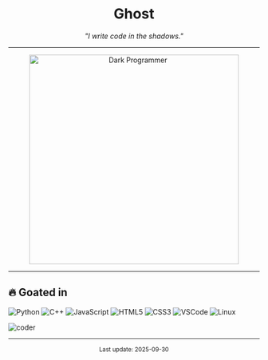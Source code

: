 <!-- README.md -->
<!-- ===== عنوان رهيب وغامض ===== -->
<h1 align="center"> Ghost </h1>
<p align="center">
  <em>"I write code  in the shadows."</em>
</p>

---

<!-- ===== صورة غامضة لمبرمج ===== -->
<p align="center">
  <img src="https://camo.githubusercontent.com/8e2bc0135b65bf2a9255f2d14b15d35bfd9280b8848e2d400102accf8f96115b/68747470733a2f2f6d656469612e67697068792e636f6d2f6d656469612f76312e59326c6b505463354d4749334e6a457864484d304f4464305a4777344e4773345a5870785a6d396c614846304d334d3062325273647a49354e6d74734d5768785a326c6c63535a6c634431324d56396e61575a7a58334e6c59584a6a61435a6a6444316e2f48303350755664775245423231414e6b4c582f67697068792e676966" alt="Dark Programmer" width="420"/>
</p>

---

<!-- ===== Goated in (tech) ===== -->
<h2 align="left">🔥 Goated in</h2>
<p>
  <!-- استبدل أو أضف/احذف حسب اللي تبي -->
  <img alt="Python" src="https://img.shields.io/badge/Python-3776AB?style=flat-square&logo=python&logoColor=white" />
  <img alt="C++" src="https://img.shields.io/badge/C++-00599C?style=flat-square&logo=c%2B%2B&logoColor=white" />
  <img alt="JavaScript" src="https://img.shields.io/badge/JavaScript-F7DF1E?style=flat-square&logo=javascript&logoColor=black" />
  <img alt="HTML5" src="https://img.shields.io/badge/HTML5-E34F26?style=flat-square&logo=html5&logoColor=white" />
  <img alt="CSS3" src="https://img.shields.io/badge/CSS3-1572B6?style=flat-square&logo=css3&logoColor=white" />
  <img alt="VSCode" src="https://img.shields.io/badge/VS%20Code-007ACC?style=flat-square&logo=visual-studio-code&logoColor=white" />
  <img alt="Linux" src="https://img.shields.io/badge/Linux-2B2B2B?style=flat-square&logo=linux&logoColor=white" />
</p>

<img alt="coder" src="https://www.google.com/url?sa=i&url=https%3A%2F%2Fcyberpress.org%2Fstate-sponsored-hackers-widely-deploy-clickfix-attack%2F&psig=AOvVaw0BgQTFK1UALGh9RO3kuw8l&ust=1759352834889000&source=images&cd=vfe&opi=89978449&ved=0CBIQjRxqFwoTCPCAvKiygZADFQAAAAAdAAAAABAK"/>
 
<!-- ===== Quote more mysterious ===== -->


<!-- ===== مكان لصورة بدل Featured Repos ===== -->


---

<p align="center"><sub>Last update: 2025-09-30</sub></p>
